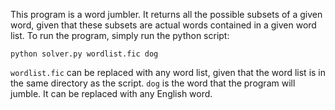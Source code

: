 This program is a word jumbler. It returns all the possible subsets of a given word, given that these subsets are actual words contained in a given word list. To run the program, simply run the python script:
```shell
python solver.py wordlist.fic dog
```

```wordlist.fic``` can be replaced with any word list, given that the word list is in the same directory as the script.
```dog``` is the word that the program will jumble. It can be replaced with any English word.